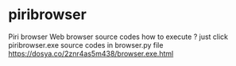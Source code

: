 # piribrowser
Piri browser Web browser source codes 
how to execute ?
just click piribrowser.exe 
source codes in browser.py file
https://dosya.co/2znr4as5m438/browser.exe.html
